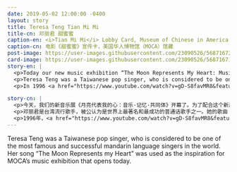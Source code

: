 ```yaml
---
date: 2019-05-02 12:00:00 -0400
layout: story
title: Teresa Teng Tian Mi Mi
title-cn: 邓丽君 甜蜜蜜
caption-en: <i>Tian Mi Mi</i> Lobby Card, Museum of Chinese in America (MOCA) Collection
caption-cn: 电影《甜蜜蜜》宣传卡，美国华人博物馆（MOCA）馆藏
post-image: https://user-images.githubusercontent.com/23090526/56871672-06946700-69ef-11e9-94d7-85aaca758deb.jpg
card-image: https://user-images.githubusercontent.com/23090526/56871671-05633a00-69ef-11e9-9102-359e355cf2aa.jpg
story-en: |
  <p>Today our new music exhibition “The Moon Represents My Heart: Music, Memory & Belonging” opens. In honor of our new show, we will be featuring music related artifacts for the entire month!</p>
  <p>Teresa Teng was a Taiwanese pop singer, who is considered to be one of the most famous and successful mandarin language singers in the world. Her song “The Moon Represents my Heart” was used as the inspiration for MOCA’s music exhibition that opens today. While Teng passed away in 1995 at the age of 42 due to a severe respiratory attack, her music continues to endure.</p>
  <p>In 1996 <a href="https://www.youtube.com/watch?v=gD-S8favMR8&feature=youtu.be" rel="noopener noreferrer" target="_blank">the movie "Tian Mi Mi"</a> (<i>Comrades: Almost a Love Story</i>) was released. The film is titled after a Teng song of the same name and tells the story of the forlorn love between two Chinese mainlanders that have a brief affair in Hong Kong but end up falling in love. Throughout the film Teng’s song are prominently featured and coming out just a year after the singers death was seen as a fitting tribute to her.</p>

story-cn: |
  <p>今天，我们的新音乐展《月亮代表我的心：音乐·记忆·共同体》开幕了。为了配合这个新展览，我们将在接下来的整月内讲述与音乐相关的馆藏故事！</p>
  <p>邓丽君是台湾流行歌手，被公认为是世界上最著名和最成功的普通话歌手之一。她的歌曲《月亮代表我的心》被MOCA用作今天开幕的音乐展的标题。1995年42岁的邓丽君由于严重哮喘而离世，但她的音乐仍在继续。</p>
  <p>1996年，<a href="https://www.youtube.com/watch?v=gD-S8favMR8&feature=youtu.be" rel="noopener noreferrer" target="_blank">电影《甜蜜蜜》</a>（英文名：<i>Comrades: Almost a Love Story</i>）发行上线了。这部影片采用了邓丽君的同名歌曲为片名，讲述了两位大陆人在香港陷入短暂恋情的绝望爱情故事。邓丽君的歌曲贯穿整部电影的始终，而这部影片在歌手去世仅一年后推出，被视为对她的追忆。</p>
---
```


Teresa Teng was a Taiwanese pop singer, who is considered to be one of the most famous and successful mandarin language singers in the world. Her song “The Moon Represents my Heart” was used as the inspiration for MOCA’s music exhibition that opens today.
